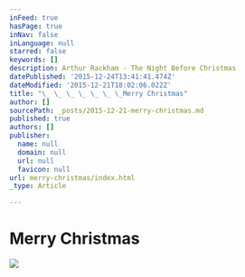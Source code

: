 ```yaml
---
inFeed: true
hasPage: true
inNav: false
inLanguage: null
starred: false
keywords: []
description: Arthur Rackham - The Night Before Christmas
datePublished: '2015-12-24T13:41:41.474Z'
dateModified: '2015-12-21T18:02:06.022Z'
title: "\_ \_ \_ \_ \_ \_ \_Merry Christmas"
author: []
sourcePath: _posts/2015-12-21-merry-christmas.md
published: true
authors: []
publisher:
  name: null
  domain: null
  url: null
  favicon: null
url: merry-christmas/index.html
_type: Article

---
```

# Merry Christmas
![](https://the-grid-user-content.s3-us-west-2.amazonaws.com/27edf6a1-91fc-4579-a0fa-621ee004b03f.jpg)